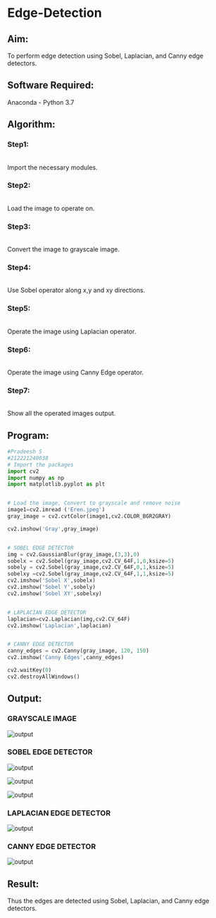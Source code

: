 # Edge-Detection

## Aim:

To perform edge detection using Sobel, Laplacian, and Canny edge detectors.

## Software Required:

Anaconda - Python 3.7

## Algorithm:

### Step1:

<br>
Import the necessary modules.

### Step2:

<br>
Load the image to operate on.

### Step3:

<br>
Convert the image to grayscale image.

### Step4:

<br>
Use Sobel operator along x,y and xy directions.

### Step5:

<br>
Operate the image using Laplacian operator.

### Step6:

<br>
Operate the image using Canny Edge operator.

### Step7:

<br>
Show all the operated images output.

## Program:

```Python
#Pradeesh S
#212221240038
# Import the packages
import cv2
import numpy as np
import matplotlib.pyplot as plt


# Load the image, Convert to grayscale and remove noise
image1=cv2.imread ('Eren.jpeg')
gray_image = cv2.cvtColor(image1,cv2.COLOR_BGR2GRAY)

cv2.imshow('Gray',gray_image)


# SOBEL EDGE DETECTOR
img = cv2.GaussianBlur(gray_image,(3,3),0)
sobelx = cv2.Sobel(gray_image,cv2.CV_64F,1,0,ksize=5)
sobely = cv2.Sobel(gray_image,cv2.CV_64F,0,1,ksize=5)
sobelxy =cv2.Sobel(gray_image,cv2.CV_64F,1,1,ksize=5)
cv2.imshow('Sobel X',sobelx)
cv2.imshow('Sobel Y',sobely)
cv2.imshow('Sobel XY',sobelxy)


# LAPLACIAN EDGE DETECTOR
laplacian=cv2.Laplacian(img,cv2.CV_64F)
cv2.imshow('Laplacian',laplacian)


# CANNY EDGE DETECTOR
canny_edges = cv2.Canny(gray_image, 120, 150)
cv2.imshow('Canny Edges',canny_edges)

cv2.waitKey(0)
cv2.destroyAllWindows()


```

## Output:

### GRAYSCALE IMAGE

![output](ss1.png)

### SOBEL EDGE DETECTOR

![output](ss2.png)

![output](ss3.png)

![output](ss4.png)

### LAPLACIAN EDGE DETECTOR

![output](ss5.png)

### CANNY EDGE DETECTOR

![output](ss6.png)

## Result:

Thus the edges are detected using Sobel, Laplacian, and Canny edge detectors.
